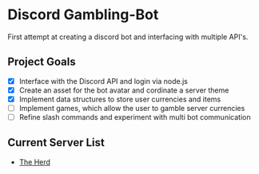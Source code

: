 # Discord Gambling-Bot
First attempt at creating a discord bot and interfacing with multiple API's.

## Project Goals
- [X] Interface with the Discord API and login via node.js
- [X] Create an asset for the bot avatar and cordinate a server theme
- [X] Implement data structures to store user currencies and items
- [ ] Implement games, which allow the user to gamble server currencies
- [ ] Refine slash commands and experiment with multi bot communication

## Current Server List
* [The Herd](https://discord.gg/aq2X9ntd](https://discord.gg/3yUcaecsB)https://discord.gg/3yUcaecsB)
